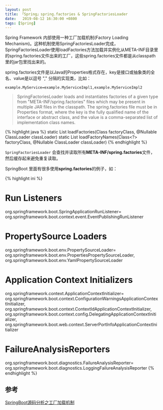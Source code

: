 ```yaml
---
layout: post
title: 「Spring」spring.factories & SpringFactoriesLoader
date:   2019-08-12 16:30:00 +0800
tags: [Spring]
---
```


Spring Framework 内部使用一种工厂加载机制(Factory Loading Mechanism)。这种机制使用SpringFactoriesLoader完成，SpringFactoriesLoader使用loadFactories方法加载并实例化从META-INF目录里的spring.factories文件出来的工厂，这些spring.factories文件都是从classpath里的jar包里找出来的。

spring.factories文件是以Java的Properties格式存在，key是接口或抽象类的全名、value是以逗号 "," 分隔的实现类，比如：

```
example.MyService=example.MyServiceImpl1,example.MyServiceImpl2
```

> SpringFactoriesLoader loads and instantiates factories of a given type from "META-INF/spring.factories" files which may be present in multiple JAR files in the classpath. The spring.factories file must be in Properties format, where the key is the fully qualified name of the interface or abstract class, and the value is a comma-separated list of implementation class names.

{% highlight java %}
static <T> List<T> loadFactories(Class<T> factoryClass, @Nullable ClassLoader classLoader)
static List<String> loadFactoryNames(Class<?> factoryClass, @Nullable ClassLoader classLoader)
{% endhighlight %}

`SpringFactoriesLoader` 会查找并读取所有**META-INF/spring.factories**文件，然后缓存起来避免重复读取。

SpringBoot 里面有很多使用**spring.factories**的例子，如：


{% highlight ini %}
# Run Listeners
org.springframework.boot.SpringApplicationRunListener=\
org.springframework.boot.context.event.EventPublishingRunListener

# PropertySource Loaders
org.springframework.boot.env.PropertySourceLoader=\
org.springframework.boot.env.PropertiesPropertySourceLoader,\
org.springframework.boot.env.YamlPropertySourceLoader

# Application Context Initializers
org.springframework.context.ApplicationContextInitializer=\
org.springframework.boot.context.ConfigurationWarningsApplicationContextInitializer,\
org.springframework.boot.context.ContextIdApplicationContextInitializer,\
org.springframework.boot.context.config.DelegatingApplicationContextInitializer,\
org.springframework.boot.web.context.ServerPortInfoApplicationContextInitializer

# FailureAnalysisReporters
org.springframework.boot.diagnostics.FailureAnalysisReporter=\
org.springframework.boot.diagnostics.LoggingFailureAnalysisReporter
{% endhighlight %}

## 参考 

[SpringBoot源码分析之工厂加载机制](https://fangjian0423.github.io/2017/06/05/springboot-factory-loading-mechanism/)

